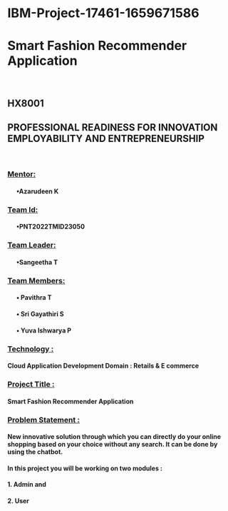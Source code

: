 # IBM-Project-17461-1659671586
<h1>Smart Fashion Recommender Application</h1></br>
<h2>HX8001</br></h2>
<h2>PROFESSIONAL READINESS FOR INNOVATION EMPLOYABILITY AND ENTREPRENEURSHIP</h2></br>
<h3><b><ins>Mentor:</h3></b>	<h4><b> &nbsp&nbsp&nbsp&nbsp&nbsp&nbsp•Azarudeen K</h4></b>
<h3><b><ins>Team Id:	</h3></b> <h4><b> &nbsp&nbsp&nbsp&nbsp&nbsp&nbsp•PNT2022TMID23050</h4></b>
<h3><b><ins>Team Leader:</h3></b>	<h4><b> &nbsp&nbsp&nbsp&nbsp&nbsp&nbsp•Sangeetha T</h4></b>
<h3><b><ins>Team Members: </h3></b>
<h4><b> &nbsp&nbsp&nbsp&nbsp&nbsp&nbsp•	Pavithra T</h4></b>
<h4><b> &nbsp&nbsp&nbsp&nbsp&nbsp&nbsp• Sri Gayathiri S</h4></b>
<h4><b> &nbsp&nbsp&nbsp&nbsp&nbsp&nbsp•	Yuva Ishwarya P </h4></b><h3><b><ins>Technology	:</h3></b> <h4><b>Cloud Application Development Domain	: Retails & E commerce</h4></b>
<h3><b><ins>Project Title	:</h3></b> <h4><b>Smart Fashion Recommender Application</h4></b>
<h3><b><ins>Problem Statement :</h3></b>
<h4><b>New innovative solution through which you can directly do your online shopping based on your choice without any search. It can be done by using the chatbot.</h4></b>

<h4><b>In this project you will be working on two modules :</h4></b>
<h4><b>1.	Admin and</h4></b>
<h4><b>2.	User</h4></b>

